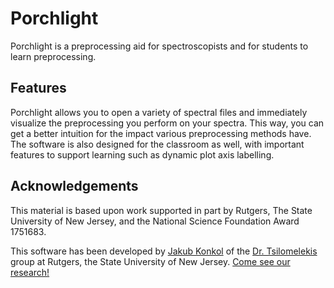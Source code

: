 Porchlight
==========

Porchlight is a preprocessing aid for spectroscopists and for students to learn preprocessing.

Features
--------

Porchlight allows you to open a variety of spectral files and immediately visualize the preprocessing you perform on your spectra.
This way, you can get a better intuition for the impact various preprocessing methods have.
The software is also designed for the classroom as well, with important features to support learning such as dynamic plot axis labelling.

Acknowledgements
----------------

This material is based upon work supported in part by Rutgers, The State University of New Jersey, and the National Science Foundation Award 1751683.

This software has been developed by [Jakub Konkol](https://jakubkonkol.com/) of the [Dr. Tsilomelekis](https://www.gtsilomelekis.com/) group at Rutgers, the State University of New Jersey. [Come see our research!](https://www.gtsilomelekis.com/)